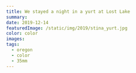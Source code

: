 ```yaml
---
title: We stayed a night in a yurt at Lost Lake
summary: 
date: 2019-12-14
featuredImage: /static/img/2019/stina_yurt.jpg
color: color
images:
tags:
  - oregon
  - color
  - 35mm
---
```

